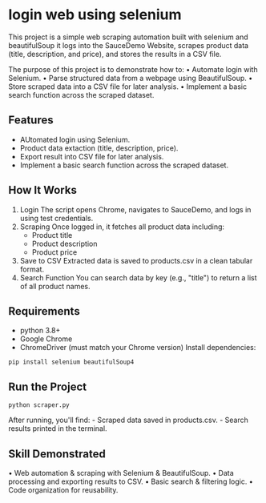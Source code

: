 # login web using selenium
This project is a simple web scraping automation built with selenium and beautifulSoup it logs into the SauceDemo Website, scrapes product data (title, description, and price), and stores the results in a CSV file.

The purpose of this project is to demonstrate how to:
•	Automate login with Selenium.
•	Parse structured data from a webpage using BeautifulSoup.
•	Store scraped data into a CSV file for later analysis.
•	Implement a basic search function across the scraped dataset.
## Features
- AUtomated login using Selenium.
- Product data extaction (title, description, price).
- Export result into CSV file for later analysis.
- Implement a basic search function across the scraped dataset.
## How It Works
1. Login
    The script opens Chrome, navigates to SauceDemo, and logs in using test credentials.
2. Scraping
    Once logged in, it fetches all product data including:
	- Product title
	- Product description
	- Product price
3. Save to CSV
    Extracted data is saved to products.csv in a clean tabular format.
4. Search Function
    You can search data by key (e.g., "title") to return a list of all product names.
## Requirements
- python 3.8+
- Google Chrome
- ChromeDriver (must match your Chrome version)
Install dependencies:
```
pip install selenium beautifulSoup4
```
## Run the Project
```
python scraper.py
```
After running, you'll find:
    - Scraped data saved in products.csv.
	- Search results printed in the terminal.
## Skill Demonstrated
•	Web automation & scraping with Selenium & BeautifulSoup.
•	Data processing and exporting results to CSV.
•	Basic search & filtering logic.
•	Code organization for reusability.

